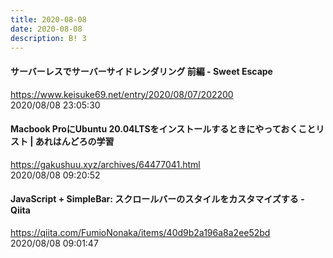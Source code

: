 ```yaml
---
title: 2020-08-08
date: 2020-08-08
description: B! 3
---
```


#### サーバーレスでサーバーサイドレンダリング 前編 - Sweet Escape
https://www.keisuke69.net/entry/2020/08/07/202200<br>
2020/08/08 23:05:30<br>


#### Macbook ProにUbuntu 20.04LTSをインストールするときにやっておくことリスト | あれはんどろの学習
https://gakushuu.xyz/archives/64477041.html<br>
2020/08/08 09:20:52<br>


#### JavaScript + SimpleBar: スクロールバーのスタイルをカスタマイズする - Qiita
https://qiita.com/FumioNonaka/items/40d9b2a196a8a2ee52bd<br>
2020/08/08 09:01:47<br>


